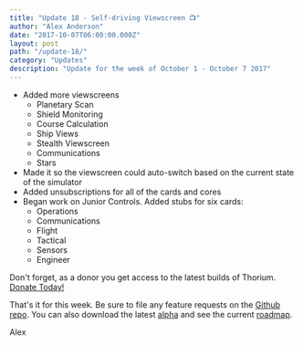 ```yaml
---
title: "Update 18 - Self-driving Viewscreen 📺"
author: "Alex Anderson"
date: "2017-10-07T06:00:00.000Z"
layout: post
path: "/update-18/"
category: "Updates"
description: "Update for the week of October 1 - October 7 2017"
---
```


- Added more viewscreens
  - Planetary Scan
  - Shield Monitoring
  - Course Calculation
  - Ship Views
  - Stealth Viewscreen
  - Communications
  - Stars
- Made it so the viewscreen could auto-switch based on the current state of the simulator
- Added unsubscriptions for all of the cards and cores
- Began work on Junior Controls. Added stubs for six cards:
  - Operations
  - Communications
  - Flight
  - Tactical
  - Sensors
  - Engineer

Don't forget, as a donor you get access to the latest builds of Thorium. [Donate Today!](/download)

That's it for this week. Be sure to file any feature requests on the [Github repo](https://github.com/Thorium-Sim/thorium/issues). You can also download the latest [alpha](https://github.com/Thorium-Sim/thorium/releases) and see the current [roadmap](https://github.com/Thorium-Sim/thorium/projects/2).

Alex
